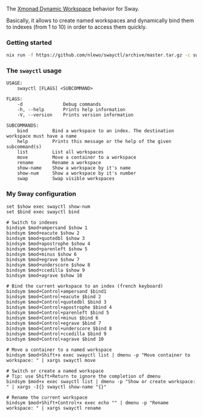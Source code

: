 The [Xmonad Dynamic Workspace](https://hackage.haskell.org/package/xmonad-contrib-0.16/docs/XMonad-Actions-DynamicWorkspaces.html) behavior for Sway.

Basically, it allows to create named workspaces and dynamically bind
them to indexes (from 1 to 10) in order to access them quickly.


### Getting started

```sh
nix run -f https://github.com/nlewo/swayctl/archive/master.tar.gz -c swayctl --help
```


### The `swayctl` usage

```
USAGE:
    swayctl [FLAGS] <SUBCOMMAND>

FLAGS:
    -d               Debug commands
    -h, --help       Prints help information
    -V, --version    Prints version information

SUBCOMMANDS:
    bind         Bind a workspace to an index. The destination workspace must have a name
    help         Prints this message or the help of the given subcommand(s)
    list         List all workspaces
    move         Move a container to a workspace
    rename       Rename a workspace
    show-name    Show a workspace by it's name
    show-num     Show a workspace by it's number
    swap         Swap visible workspaces
```


### My Sway configuration

```
set $show exec swayctl show-num
set $bind exec swayctl bind

# Switch to indexes
bindsym $mod+ampersand $show 1
bindsym $mod+eacute $show 2
bindsym $mod+quotedbl $show 3
bindsym $mod+apostrophe $show 4
bindsym $mod+parenleft $show 5
bindsym $mod+minus $show 6
bindsym $mod+egrave $show 7
bindsym $mod+underscore $show 8
bindsym $mod+ccedilla $show 9
bindsym $mod+agrave $show 10

# Bind the current workspace to an index (french keyboard)
bindsym $mod+Control+ampersand $bind1
bindsym $mod+Control+eacute $bind 2
bindsym $mod+Control+quotedbl $bind 3
bindsym $mod+Control+apostrophe $bind 4
bindsym $mod+Control+parenleft $bind 5
bindsym $mod+Control+minus $bind 6
bindsym $mod+Control+egrave $bind 7
bindsym $mod+Control+underscore $bind 8
bindsym $mod+Control+ccedilla $bind 9
bindsym $mod+Control+agrave $bind 10

# Move a container to a named workspace
bindsym $mod+Shift+x exec swayctl list | dmenu -p "Move container to workspace: " | xargs swayctl move

# Switch or create a named workspace
# Tip: use Shift+Return to ignore the completion of dmenu
bindsym $mod+x exec swayctl list | dmenu -p "Show or create workspace: " | xargs -I{} swayctl show-name "{}"

# Rename the current workspace
bindsym $mod+Shift+Control+x exec echo "" | dmenu -p "Rename workspace: " | xargs swayctl rename
```
